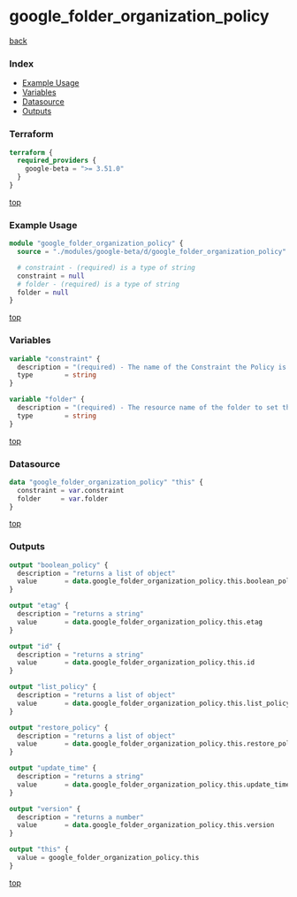 # google_folder_organization_policy

[back](../google-beta.md)

### Index

- [Example Usage](#example-usage)
- [Variables](#variables)
- [Datasource](#datasource)
- [Outputs](#outputs)

### Terraform

```terraform
terraform {
  required_providers {
    google-beta = ">= 3.51.0"
  }
}
```

[top](#index)

### Example Usage

```terraform
module "google_folder_organization_policy" {
  source = "./modules/google-beta/d/google_folder_organization_policy"

  # constraint - (required) is a type of string
  constraint = null
  # folder - (required) is a type of string
  folder = null
}
```

[top](#index)

### Variables

```terraform
variable "constraint" {
  description = "(required) - The name of the Constraint the Policy is configuring, for example, serviceuser.services."
  type        = string
}

variable "folder" {
  description = "(required) - The resource name of the folder to set the policy for. Its format is folders/{folder_id}."
  type        = string
}
```

[top](#index)

### Datasource

```terraform
data "google_folder_organization_policy" "this" {
  constraint = var.constraint
  folder     = var.folder
}
```

[top](#index)

### Outputs

```terraform
output "boolean_policy" {
  description = "returns a list of object"
  value       = data.google_folder_organization_policy.this.boolean_policy
}

output "etag" {
  description = "returns a string"
  value       = data.google_folder_organization_policy.this.etag
}

output "id" {
  description = "returns a string"
  value       = data.google_folder_organization_policy.this.id
}

output "list_policy" {
  description = "returns a list of object"
  value       = data.google_folder_organization_policy.this.list_policy
}

output "restore_policy" {
  description = "returns a list of object"
  value       = data.google_folder_organization_policy.this.restore_policy
}

output "update_time" {
  description = "returns a string"
  value       = data.google_folder_organization_policy.this.update_time
}

output "version" {
  description = "returns a number"
  value       = data.google_folder_organization_policy.this.version
}

output "this" {
  value = google_folder_organization_policy.this
}
```

[top](#index)